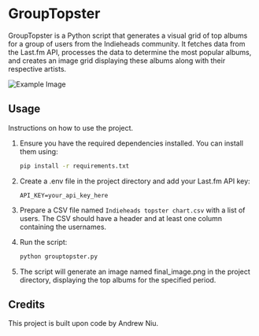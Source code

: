 # GroupTopster
GroupTopster is a Python script that generates a visual grid of top albums for a group of users from the Indieheads community. It fetches data from the Last.fm API, processes the data to determine the most popular albums, and creates an image grid displaying these albums along with their respective artists.

![Example Image](/images/example_chart.png)
## Usage

Instructions on how to use the project.

1. Ensure you have the required dependencies installed. You can install them using:
    ```sh
    pip install -r requirements.txt
    ```

2. Create a .env file in the project directory and add your Last.fm API key:
    ```
    API_KEY=your_api_key_here
    ```

3. Prepare a CSV file named `Indieheads topster chart.csv` with a list of users. The CSV should have a header and at least one column containing the usernames.

4. Run the script:
    ```sh
    python grouptopster.py
    ```

5. The script will generate an image named final_image.png in the project directory, displaying the top albums for the specified period.

## Credits

This project is built upon code by Andrew Niu.
